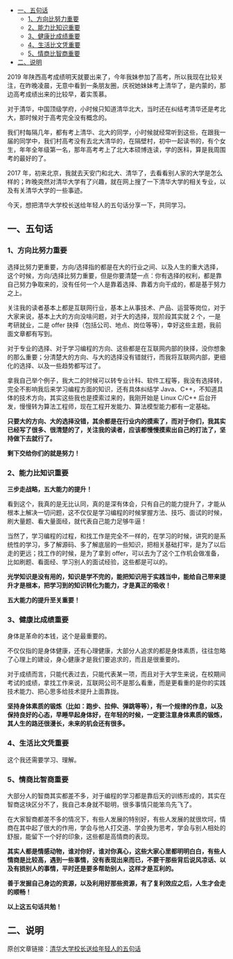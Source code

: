 - [一、五句话](#一五句话)
  - [1、方向比努力重要](#1方向比努力重要)
  - [2、能力比知识重要](#2能力比知识重要)
  - [3、健康比成绩重要](#3健康比成绩重要)
  - [4、生活比文凭重要](#4生活比文凭重要)
  - [5、情商比智商重要](#5情商比智商重要)
- [二、说明](#二说明)

2019 年陕西高考成绩明天就要出来了，今年我妹参加了高考，所以我现在比较关注，在昨晚凌晨，无意中看到一条朋友圈，庆祝她妹妹考上清华了，是内蒙的，那边高考成绩出来的比较早，着实羡慕。

对于清华，中国顶级学府，小时候只知道清华北大，当时还在纠结考清华还是考北大，那时候对于高考完全没有概念的。

我们村每隔几年，都有考上清华、北大的同学，小时候就经常听到这些，在跟我一届的同学中，我们村高考没有去北大清华的，在隔壁村，初中一起读书的，有个女生，年年全年级第一名，那年高考考上了北大本硕博连读，学的医科，算是我周围考的最好的了。

2017 年，初来北京，我就去天安门和北大、清华了，去看看别人家的大学是怎么样的；昨晚突然对清华大学有了兴趣，就在网上搜了一下清华大学的相关专业，以及有关清华大学的一些事迹。

今天，想把清华大学校长送给年轻人的五句话分享一下，共同学习。

## 一、五句话

### 1、方向比努力重要

选择比努力更重要，方向/选择指的都是在大的行业之间、以及人生的重大选择，这个时候，方向/选择比努力重要，但是你要清楚一点：你有选择的权利，都是靠自己努力争取来的，没有任何一个人是靠着选择、靠着方向干成的，都是基于努力之上。

关注我的读者基本上都是互联网行业，基本上从事技术、产品、运营等岗位，对于大家来说，基本上大的方向没啥问题，对于大的选择，现阶段其实就 2 个，一是考研就业，二是 offer 抉择（包括公司、地点、岗位等等），幸好这些主题，我前面文章都有写到。

对于专业的选择、对于学习编程的方向、这些都是在互联网内部的抉择，没你想象的那么重要；分清楚大的方向、与大的选择没有错就行，而我将互联网内部，更细化的选择、以及一些趋势都写过了。

拿我自己举个例子，我大二的时候可以转专业计科、软件工程等，我没有选择转，完全不影响我后来学习编程方面的知识，还有具体纠结学 Java、C++，不知道具体的技术方向，其实这些我也是摸索过来的，我刚开始是 Linux C/C++ 后台开发，慢慢转为算法工程师，现在工程开发能力、算法模型能力都有一定基础。

**只要大的方向、大的选择没错，其余都是在行业内的摸索了，而对于你们，我其实已经写了很多、很清楚的了，关注我的读者，应该都慢慢摸索出自己的打法了，坚持做下去就行了。**

**剩下交给你们的就是努力！**

### 2、能力比知识重要

**三步走战略，五大能力的提升！**

看到这个，我真的是无比认同，真的是深有体会，只有自己的能力提升了，才能从根本上解决一切问题，这不仅仅是学习编程的时候掌握方法、技巧、面试的时候，刷大量题、看大量面经，就代表自己能力足够牛逼！

当然了，学习编程的过程，和找工作是完全不一样的，在学习的时候，讲究的是系统性的学习，多了解源码、多了解底层的一些知识，把相关基础打牢，是为了以后走的更远；找工作的时候，是为了拿到 offer，可以去为了这个工作机会做准备，比如刷题、看面经、学习别人的面试经验，这些都是可以的。

**光学知识是没有用的，知识是学不完的，能把知识用于实践当中，能给自己带来提升才是根本，把学习到的知识转化为能力，才是真正的吸收！**

**五大能力的提升至关重要！**

### 3、健康比成绩重要

身体是革命的本钱，这个是最重要的。

不仅仅指的是身体健康，还有心理健康，大部分人追求的都是身体素质，往往忽略了心理上的建设，身心健康才是我们要追求的，而且是很重要的。

对于成绩而言，只能代表过去，只能代表某一项，而且对于大学生来说，在校期间考试的成绩，拿找工作来说，互联网公司不是那么看重，而是更看重的是你的实践技术能力、把心思多给技术提升上面靠拢。

**坚持身体素质的锻炼（比如：跑步、拉伸、弹跳等等），有一个规律的作息，以及保持良好的心态，早睡早起身体好，在年轻的时候，一定要注意身体素质的锻炼，其人生的路还很漫长，未来的机会还有很多。**

### 4、生活比文凭重要

这个我还需要学习、理解。

### 5、情商比智商重要

大部分人的智商其实都差不多，对于编程的学习都是靠后天的训练形成的，其实在智商这块区分不了，我自己本身就不聪明，很多事情只能笨鸟先飞了。

在大家智商都差不多的情况下，有些人发展的特别好，有些人发展的就很坎坷，情商在其中起了很大的作用，学会与他人打交道、学会换为思考，学会与别人相处的舒服，能留下一个好的印象，这些都是高情商的表现。

**其实人都是情感动物，谁对你好，谁对你真心，这些大家心里都明明白白，有些人情商是比较高，遇到一些事情，没有表现出来而已，不要干那些背后说风凉话、以及有损别人的事情，平时还是要多帮助别人，这样才是互利的。**

**善于发掘自己身边的资源，以及利用好那些资源，有了复利效应之后，人生才会走的顺畅！**

**以上这五句话共勉！**

## 二、说明

原创文章链接：[清华大学校长送给年轻人的五句话](https://mp.weixin.qq.com/s?__biz=MzU4MjQ3NzEyNA==&mid=2247484276&idx=1&sn=7c6876fb1f58153d50449566a9750dfb&chksm=fdb6f75fcac17e4949c03476e0ed76fd26caadc9581d3d7ca96aeb49d327492ed2f9a578934e&token=55747187&lang=zh_CN#rd)
